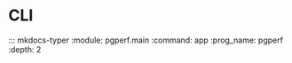 # CLI

::: mkdocs-typer
    :module: pgperf.main
    :command: app
    :prog_name: pgperf
    :depth: 2
    